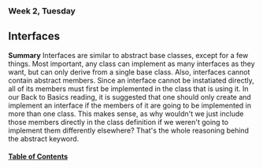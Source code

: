 ### Week 2, Tuesday
## Interfaces

__Summary__
Interfaces are similar to abstract base classes, except for a few things. Most important, any class can implement as many interfaces as they want, but can only derive from a single base class. Also, interfaces cannot contain abstract members. Since an interface cannot be instatiated directly, all of its members must first be implemented in the class that is using it. 
In our Back to Basics reading, it is suggested that one should only create and implement an interface if the members of it are going to be implemented in more than one class. This makes sense, as why wouldn't we just include those members directly in the class definition if we weren't going to implement them differently elsewhere? That's the whole reasoning behind the abstract keyword.

#### [Table of Contents](https://hcoggers.github.io/Reading-Notes-Repository/)
